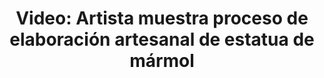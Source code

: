 ---
permalink: 	Editorial/artista-muestra-proceso-de-creacion-de-estatua-de-marmol
id:	178
layout: 	video
title: 	"Video: Artista muestra proceso de elaboración artesanal de estatua de mármol"
publish_date: 	15 de Marzo de 2020
categories:	["Arte", "Escultura"]
tags:	["Videos","Escultura", "Artesanía"]
preview_sentence:	"Siga de cerca el arduo proceso de creación de una estatua de mármol a mano."
intro_paragraph: 	"a escultura, expresión artística que muchos consideran como antigua, también se ha beneficiado de la proliferación de Internet. En este video podemos ver en detalle el proceso de creación de una obra maestra en mármol, uno de los materiales preferidos por escultores alderedor del mundo gracias a la profundidad visual que ofrece el material debido a que es ligeramente translucido."
other_paragraphs:	["Mientras que la piedra cuenta con un color y textura que ha atraído a artistas alrededor de los siglos, también trae consigo problemas, especialmente su tendencia a absorber aceites naturales al entrar en contacto con la piel, lo que termina tornándola de un color amarillento con el pasar del tiempo. Asimismo, comparada con el bronce y otros metales comunmente utilizados por escultores, se requiere de un cuidado mucho mayor durante la elaboración de estatus y obras en mármol debido a su inflexibilidad, que la hace vulnerable a fracturas.", "En el video se puede apreciar como el primer paso del proceso siempre es eliminar grandes pedazos de piedra con herramientas pesadas en los lugares que no se utilizarán. A continuación se van usando herramientas cada vez más delicadas para finalizar los detalles y elaborar las curvas precisas que le dan vida a la obra.", "Deja abajo tus comentarios y dinos si tienes una escultura favorita y ¿cuál es?."]
decorative_letter:	L
blockquote:	"La escultura no es una ciencia sino un arte totalmente mecánico, que provoca sudor y fatiga corporal en su realizador... lo cubre de polvo y de escombros y le deja el rostro pastoso y enharinado de polvo de mármol como un molinero. Salpicado de esquirlas, parece cubierto de copos de nieve, y su habitación está sucia y repleta de escombros y del polvo de la piedra"
blockquote_author:	"Citado en el libro <i>Contra el arte y los artistas</i>, página 43."
video_file:	video178.mp4
image_file:	image178.jpg
preview_image:	previewimage178.png
image_legend:	"Il Disinganno, escultura de mármol del artista Francesco Queirolo ubicada en la capilla Sansevero en Nápoles Italia, es considerada una de las obras más avanzadas a nivel técnico que se ha hecho usando este material."
large_image: largeimage178.png
---